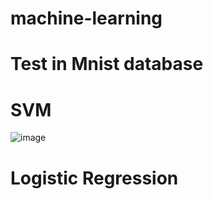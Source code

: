 # machine-learning
# Test in Mnist database
# SVM
![image](https://github.com/XPping/machine-learning/raw/master/result/2002_07_19_big_img_209.jpg) 
# Logistic Regression

